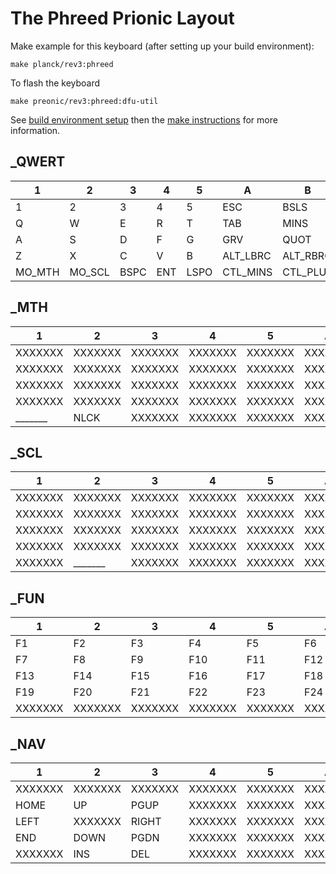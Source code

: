 # The Phreed Prionic Layout


Make example for this keyboard (after setting up your build environment):

    make planck/rev3:phreed

To flash the keyboard

    make preonic/rev3:phreed:dfu-util

See [build environment setup](https://docs.qmk.fm/#/getting_started_build_tools) then the
[make instructions](https://docs.qmk.fm/#/getting_started_make_guide) for more information.


##  _QWERT

|  1    |     2    |     3    |     4    |     5    |     A      |    B       |   6    |     7    |     8    |        9 |     10   | 
|-------| -------|-------|-------|-------|-------|-------|-------|-------|-------|-------|-------| 
|  1 |     2 |     3 |     4 |     5 |     ESC |    BSLS |   6 |     7 |     8 |     9 |     0 |  
|  Q |     W |     E |     R |     T |     TAB |    MINS |   Y |     U |     I |     O |     P |  
|  A |     S |     D |     F |     G |     GRV |    QUOT |   H |     J |     K |     L |     SCLN | 
|  Z |     X |     C |     V |     B |     ALT_LBRC |  ALT_RBRC |  N |     M |     COMM |  DOT |   SLSH | 
|  MO_MTH |   MO_SCL |   BSPC |  ENT |   LSPO |  CTL_MINS |  CTL_PLUS |  RSPC |  SPC |   DEL |   MO_FUN |   MO_NAV |

## _MTH


|  1    |     2    |     3    |     4    |     5    |     A      |    B       |   6    |     7    |     8    |        9 |     10   | 
|-------| -------|-------|-------|-------|-------|-------|-------|-------|-------|-------|-------| 
|  XXXXXXX |  XXXXXXX |  XXXXXXX |  XXXXXXX |  XXXXXXX |  XXXXXXX |  XXXXXXX |  XXXXXXX |  XXXXXXX |  PSLS |  PAST |  PMNS | 
|  XXXXXXX |  XXXXXXX |  XXXXXXX |  XXXXXXX |  XXXXXXX |  XXXXXXX |  XXXXXXX |  RABK |  P7 |    P8 |    P9 |    PPLS |
|  XXXXXXX |  XXXXXXX |  XXXXXXX |  XXXXXXX |  XXXXXXX |  XXXXXXX |  XXXXXXX |  EQL |   P4 |    P5 |    P6 |    CIRC |
|  XXXXXXX |  XXXXXXX |  XXXXXXX |  XXXXXXX |  XXXXXXX |  XXXXXXX |  XXXXXXX |  LABK |  P1 |    P2 |    P3 |    PEQL |
|  _______ |  NLCK |  XXXXXXX |  XXXXXXX |  XXXXXXX |  XXXXXXX |  XXXXXXX |  XXXXXXX |  XXXXXXX |  P0 |    PDOT |  PENT |


## _SCL


|  1    |     2    |     3    |     4    |     5    |     A      |    B       |   6    |     7    |     8    |        9 |     10   | 
|-------| -------|-------|-------|-------|-------|-------|-------|-------|-------|-------|-------| 
|  XXXXXXX |  XXXXXXX |  XXXXXXX |  XXXXXXX |  XXXXXXX |  XXXXXXX |  XXXXXXX |  OSM(MOD_LCTL) |  OSM(MOD_RCTL) |  XXXXXXX |  DEBUG |     RESET |
|  XXXXXXX |  XXXXXXX |  XXXXXXX |  XXXXXXX |  XXXXXXX |  XXXXXXX |  XXXXXXX |  OSM(MOD_LSFT) |  OSM(MOD_RSFT) |  XXXXXXX |  XXXXXXX |   XXXXXXX |
|  XXXXXXX |  XXXXXXX |  XXXXXXX |  XXXXXXX |  XXXXXXX |  XXXXXXX |  XXXXXXX |  OSM(MOD_LALT) |  OSM(MOD_RALT) |  XXXXXXX |  POWER |  PWR | 
|  XXXXXXX |  XXXXXXX |  XXXXXXX |  XXXXXXX |  XXXXXXX |  XXXXXXX |  XXXXXXX |  OSM(MOD_LGUI) |  OSM(MOD_RGUI) |  MUTE |  WAKE |   SLEP |
|  XXXXXXX |  _______ |  XXXXXXX |  XXXXXXX |  XXXXXXX |  XXXXXXX |  XXXXXXX |  OSM(MOD_HYPR) |  OSM(MOD_MEH) |   APP |   DASH |      LOCK |


## _FUN


|  1    |     2    |     3    |     4    |     5    |     A      |    B       |   6    |     7    |     8    |        9 |     10   | 
|-------| -------|-------|-------|-------|-------|-------|-------|-------|-------|-------|-------| 
|  F1 |    F2 |    F3 |    F4 |    F5 |    F6 |    XXXXXXX |  XXXXXXX |  XXXXXXX |  XXXXXXX |  XXXXXXX |  XXXXXXX |
|  F7 |    F8 |    F9 |    F10 |   F11 |   F12 |   XXXXXXX |  XXXXXXX |  XXXXXXX |  XXXXXXX |  XXXXXXX |  XXXXXXX |
|  F13 |   F14 |   F15 |   F16 |   F17 |   F18 |   XXXXXXX |  XXXXXXX |  XXXXXXX |  XXXXXXX |  XXXXXXX |  XXXXXXX |
|  F19 |   F20 |   F21 |   F22 |   F23 |   F24 |   XXXXXXX |  XXXXXXX |  XXXXXXX |  XXXXXXX |  XXXXXXX |  XXXXXXX |
|  XXXXXXX |  XXXXXXX |  XXXXXXX |  XXXXXXX |  XXXXXXX |  XXXXXXX |  XXXXXXX |  LCTL |  LALT |  LSFT |  _______ |  XXXXXXX |


## _NAV


|  1    |     2    |     3    |     4    |     5    |     A      |    B       |   6    |     7    |     8    |        9 |     10   | 
|-------| -------|-------|-------|-------|-------|-------|-------|-------|-------|-------|-------| 
|  XXXXXXX |  XXXXXXX |  XXXXXXX |  XXXXXXX |  XXXXXXX |  XXXXXXX |  XXXXXXX |  XXXXXXX |  XXXXXXX |  XXXXXXX |  XXXXXXX |  XXXXXXX |
|  HOME |  UP |    PGUP |  XXXXXXX |  XXXXXXX |  XXXXXXX |  XXXXXXX |  XXXXXXX |  XXXXXXX |  XXXXXXX |  XXXXXXX |  XXXXXXX |
|  LEFT |  XXXXXXX |  RIGHT | XXXXXXX |  XXXXXXX |  XXXXXXX |  XXXXXXX |  XXXXXXX |  XXXXXXX |  XXXXXXX |  XXXXXXX |  XXXXXXX |
|  END |   DOWN |  PGDN |  XXXXXXX |  XXXXXXX |  XXXXXXX |  XXXXXXX |  XXXXXXX |  XXXXXXX |  XXXXXXX |  XXXXXXX |  XXXXXXX |
|  XXXXXXX |  INS |   DEL |   XXXXXXX |  XXXXXXX |  XXXXXXX |  XXXXXXX |  XXXXXXX |  LCTL |  LALT |  LSFT |  _______ |


